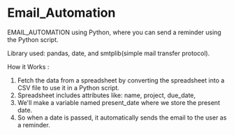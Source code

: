 # Email_Automation
EMAIL_AUTOMATION using Python, where you can send a reminder using the Python script.

Library used: pandas, date, and smtplib(simple mail transfer protocol).

How it Works :
  1. Fetch the data from a spreadsheet by converting the spreadsheet into a CSV file to use it in a Python script.
  2. Spreadsheet includes attributes like: name, project, due_date,
  3. We'll make a variable named present_date where we store the present date.
  4. So when a date is passed, it automatically sends the email to the user as a reminder.
